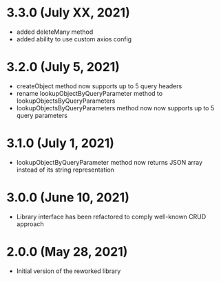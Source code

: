 # 3.3.0 (July XX, 2021)
* added deleteMany method
* added ability to use custom axios config

# 3.2.0 (July 5, 2021)
* createObject method now supports up to 5 query headers
* rename lookupObjectByQueryParameter method to lookupObjectsByQueryParameters
* lookupObjectsByQueryParameters method now now supports up to 5 query parameters

# 3.1.0 (July 1, 2021)
* lookupObjectByQueryParameter method now returns JSON array instead of its string representation

# 3.0.0 (June 10, 2021)
* Library interface has been refactored to comply well-known CRUD approach

# 2.0.0 (May 28, 2021)
* Initial version of the reworked library
